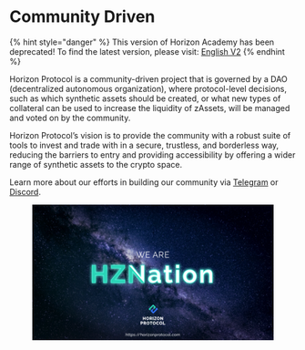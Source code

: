 # Community Driven

{% hint style="danger" %}
This version of Horizon Academy has been deprecated! To find the latest version, please visit: [English V2](https://academy.horizonprotocol.com/)
{% endhint %}

Horizon Protocol is a community-driven project that is governed by a DAO (decentralized autonomous organization), where protocol-level decisions, such as which synthetic assets should be created, or what new types of collateral can be used to increase the liquidity of zAssets, will be managed and voted on by the community.

Horizon Protocol’s vision is to provide the community with a robust suite of tools to invest and trade with in a secure, trustless, and borderless way, reducing the barriers to entry and providing accessibility by offering a wider range of synthetic assets to the crypto space.

Learn more about our efforts in building our community via [Telegram](https://t.me/HorizonProtocol) or [Discord](https://discord.gg/SaDKvkbQF2).

<figure><img src="../../.gitbook/assets/HZNation.png" alt=""><figcaption></figcaption></figure>
